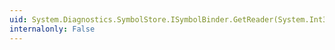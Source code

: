 ```yaml
---
uid: System.Diagnostics.SymbolStore.ISymbolBinder.GetReader(System.Int32,System.String,System.String)
internalonly: False
---
```

